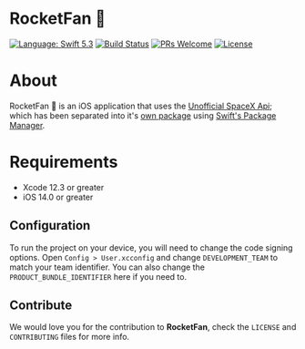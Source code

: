 # RocketFan 🚀

[![Language: Swift 5.3](https://img.shields.io/badge/swift-5.3-orange.svg)](https://swift.org)
[![Build Status](https://img.shields.io/bitrise/e4d05bd7b3624d2f.svg?label=build&token=bT9FvRsHu7IXAmqc4mql9A)](https://app.bitrise.io/app/e4d05bd7b3624d2f)
[![PRs Welcome](https://img.shields.io/badge/PRs-welcome-brightgreen.svg?style=flat-square)](http://makeapullrequest.com)
[![License][license-image]][license-url]

# About

RocketFan 🚀 is an iOS application that uses the [Unofficial SpaceX Api](https://github.com/r-spacex/SpaceX-API); which has been separated into it's [own package](https://github.com/RocketFanOrg/spacex-api) using [Swift's Package Manager](https://swift.org/package-manager/).

# Requirements

* Xcode 12.3 or greater
* iOS 14.0 or greater

## Configuration

To run the project on your device, you will need to change the code signing options. Open `Config > User.xcconfig` and change `DEVELOPMENT_TEAM` to match your team identifier.
You can also change the `PRODUCT_BUNDLE_IDENTIFIER` here if you need to.

## Contribute

We would love you for the contribution to **RocketFan**, check the ``LICENSE``  and ``CONTRIBUTING`` files for more info.


[license-image]: https://img.shields.io/badge/License-MIT-blue.svg
[license-url]: LICENSE
